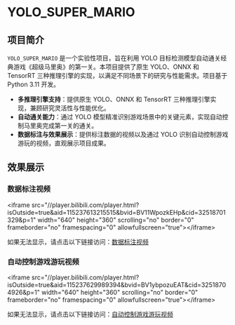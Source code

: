 # YOLO_SUPER_MARIO

## 项目简介

`YOLO_SUPER_MARIO` 是一个实验性项目，旨在利用 YOLO 目标检测模型自动通关经典游戏《超级马里奥》的第一关。本项目提供了原生 YOLO、ONNX 和 TensorRT 三种推理引擎的实现，以满足不同场景下的研究与性能需求。项目基于 Python 3.11 开发。

- **多推理引擎支持**：提供原生 YOLO、ONNX 和 TensorRT 三种推理引擎实现，兼顾研究灵活性与性能优化。
- **自动通关能力**：通过 YOLO 模型精准识别游戏场景中的关键元素，实现自动控制马里奥完成第一关的通关。
- **数据标注与效果展示**：提供标注数据的视频以及通过 YOLO 识别自动控制游戏游玩的视频，直观展示项目成果。

## 效果展示

### 数据标注视频

&lt;iframe src="//player.bilibili.com/player.html?isOutside=true&aid=115237613215515&bvid=BV11WpozkEHp&cid=32518701329&p=1" width="640" height="360" scrolling="no" border="0" frameborder="no" framespacing="0" allowfullscreen="true"&gt;&lt;/iframe&gt;

如果无法显示，请点击以下链接访问：[数据标注视频](https://www.bilibili.com/video/BV11WpozkEHp)

### 自动控制游戏游玩视频

&lt;iframe src="//player.bilibili.com/player.html?isOutside=true&aid=115237629989394&bvid=BV1ybpozuEAT&cid=32518704926&p=1" width="640" height="360" scrolling="no" border="0" frameborder="no" framespacing="0" allowfullscreen="true"&gt;&lt;/iframe&gt;

如果无法显示，请点击以下链接访问：[自动控制游戏游玩视频](https://www.bilibili.com/video/BV1ybpozuEAT)
